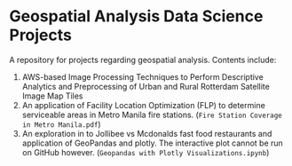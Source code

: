 # Geospatial Analysis Data Science Projects

A repository for projects regarding geospatial analysis. Contents include:
1. AWS-based Image Processing Techniques to Perform Descriptive Analytics and Preprocessing of Urban and Rural Rotterdam Satellite Image Map Tiles
2. An application of Facility Location Optimization (FLP) to determine serviceable areas in Metro Manila fire stations. (`Fire Station Coverage in Metro Manila.pdf`)
3. An exploration in to Jollibee vs Mcdonalds fast food restaurants and application of GeoPandas and plotly. The interactive plot cannot be run on GitHub however. (`Geopandas with Plotly Visualizations.ipynb`)
